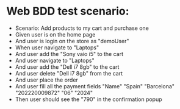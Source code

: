# Web BDD test scenario:
-  Scenario: Add products to my cart and purchase one
-    Given user is on the home page
-    And user is login on the store as "demoUser"
-    When user navigate to "Laptops"
-    And user add the "Sony vaio i5" to the cart
-    And user navigate to "Laptops"
-    And user add the "Dell i7 8gb" to the cart
-    And user delete "Dell i7 8gb" from the cart
-    And user place the order
-    And user fill all the payment fields "Name" "Spain" "Barcelona" "202220009872" "06" "2024"
-    Then user should see the "790" in the confirmation popup
